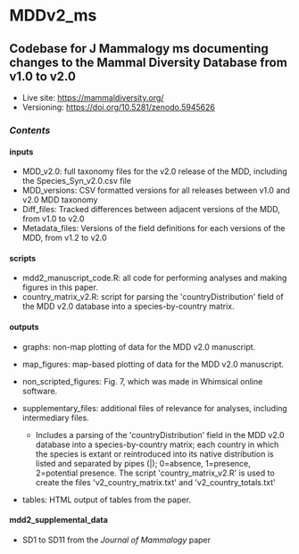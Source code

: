 # MDDv2_ms
## Codebase for J Mammalogy ms documenting changes to the Mammal Diversity Database from v1.0 to v2.0

- Live site: https://mammaldiversity.org/
- Versioning: https://doi.org/10.5281/zenodo.5945626

### _Contents_
#### inputs

- MDD_v2.0: full taxonomy files for the v2.0 release of the MDD, including the Species_Syn_v2.0.csv file
- MDD_versions: CSV formatted versions for all releases between v1.0 and v2.0 MDD taxonomy
- Diff_files: Tracked differences between adjacent versions of the MDD, from v1.0 to v2.0
- Metadata_files: Versions of the field definitions for each versions of the MDD, from v1.2 to v2.0

#### scripts

- mdd2_manuscript_code.R: all code for performing analyses and making figures in this paper.
- country_matrix_v2.R: script for parsing the 'countryDistribution' field of the MDD v2.0 database into a species-by-country matrix.

#### outputs

- graphs: non-map plotting of data for the MDD v2.0 manuscript.
- map_figures: map-based plotting of data for the MDD v2.0 manuscript.
- non_scripted_figures: Fig. 7, which was made in Whimsical online software.
- supplementary_files: additional files of relevance for analyses, including intermediary files.
	- Includes a parsing of the 'countryDistribution' field in the MDD v2.0 database into a species-by-country matrix; each country in which the species is extant or reintroduced into its native distribution is listed and separated by pipes (|); 0=absence, 1=presence, 2=potential presence.  The script 'country_matrix_v2.R' is used to create the files 'v2_country_matrix.txt' and 'v2_country_totals.txt'

- tables: HTML output of tables from the paper.

#### mdd2_supplemental_data

- SD1 to SD11 from the _Journal of Mammalogy_ paper
